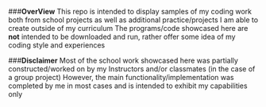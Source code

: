 ###**OverView**
This repo is intended to display samples of my coding work both from school projects as well as additional practice/projects I am able to create outside of my curriculum
The programs/code showcased here are **not** intended to be downloaded and run, rather offer some idea of my coding style and experiences

###**Disclaimer**
Most of the school work showcased here was partially constructed/worked on by my Instructors and/or classmates (in the case of a group project)
However, the main functionality/implementation was completed by me in most cases and is intended to exhibit my capabilities only
